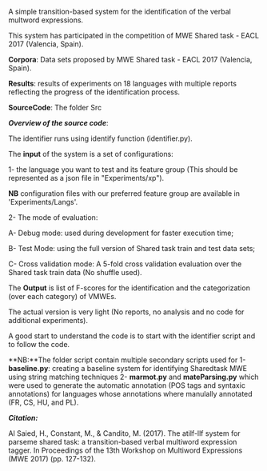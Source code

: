 A simple transition-based system for the identification of the verbal multword expressions. 
 
This system has participated in the competition of MWE Shared task - EACL 2017 (Valencia, Spain).

**Corpora**: Data sets proposed by MWE Shared task - EACL 2017 (Valencia, Spain).

**Results**: results of experiments on 18 languages with multiple reports reflecting the progress of the identification process.

**SourceCode**: The folder Src


***Overview of the source code***:

The identifier runs using identify function (identifier.py).

The **input** of the system is a set of configurations:

1- the language you want to test and its feature group (This should be represented as a json file in "Experiments/xp").

**NB** configuration files with our preferred feature group are available in 'Experiments/Langs'.

2- The mode of evaluation:

A- Debug mode: used during development for faster execution time;

B- Test Mode: using the full version of Shared task train and test data sets;

C- Cross validation mode: A 5-fold cross validation evaluation over the  Shared task train data (No shuffle used).

The **Output** is list of F-scores for the identification and  the categorization (over each category) of VMWEs.

The actual version is very light (No reports, no analysis and no code for additional experiments).

A good start to understand the code is to start with the identifier script and to follow the code.

**NB:**The folder script contain multiple secondary scripts used for
1- **baseline.py**: creating a baseline system for identifying Sharedtask MWE using string matching techniques
2- **marmot.py** and **mateParsing.py** which were used to generate the automatic annotation (POS tags and syntaxic annotations) for languages whose annotations where manulally annotated (FR, CS, HU, and PL).



***Citation:***

Al Saied, H., Constant, M., & Candito, M. (2017). The atilf-llf system for parseme shared task: a transition-based verbal multiword expression tagger. In Proceedings of the 13th Workshop on Multiword Expressions (MWE 2017) (pp. 127-132).




